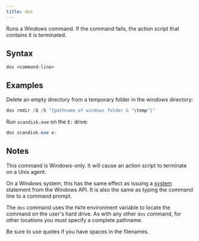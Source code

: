 ```yaml
---
title: dos
---
```


Runs a Windows command. If the command fails, the action script that contains it is terminated.

## Syntax

    dos <command-line>

## Examples

Delete an empty directory from a temporary folder in the windows directory:

```actionscript
dos rmdir /Q /S "{pathname of windows folder & "\temp"}"
```

Run `scandisk.exe` on the `E:` drive:

```actionscript
dos scandisk.exe e:
```

## Notes

This command is Windows-only. It will cause an action script to terminate on a Unix agent.

On a Windows system, this has the same effect as issuing a [system](https://msdn.microsoft.com/en-us/library/277bwbdz.aspx) statement from the Windows API. It is also the same as typing the command line to a command prompt.

The `dos` command uses the `PATH` environment variable to locate the command on the user's hard drive. As with any other `dos` command, for other locations you must specify a complete pathname.

Be sure to use quotes if you have spaces in the filenames.
